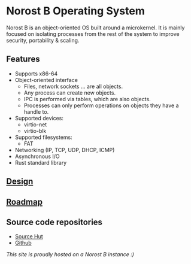 # Norost B Operating System

Norost B is an object-oriented OS built around a microkernel. It is mainly
focused on isolating processes from the rest of the system to improve security,
portability & scaling.


## Features

- Supports x86-64
- Object-oriented interface
  - Files, network sockets ... are all objects.
  - Any process can create new objects.
  - IPC is performed via tables, which are also objects.
  - Processes can only perform operations on objects they have a handle to.
- Supported devices:
  - virtio-net
  - virtio-blk
- Supported filesystems:
  - FAT
- Networking (IP, TCP, UDP, DHCP, ICMP)
- Asynchronous I/O
- Rust standard library


## [Design](design)


## [Roadmap](roadmap)


## Source code repositories

- [Source Hut](https://git.sr.ht/~demindiro/norost-b)
- [Github](https://github.com/Demindiro/norost-b)


_This site is proudly hosted on a Norost B instance :)_
